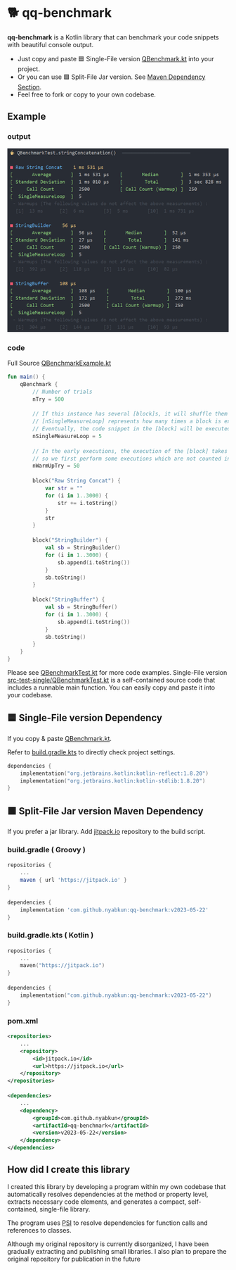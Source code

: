 # 🐕 qq-benchmark

**qq-benchmark** is a Kotlin library that can benchmark your code snippets with beautiful console output.
- Just copy and paste 🟦 Single-File version [QBenchmark.kt](src-single/QBenchmark.kt) into your project. 
- Or you can use 🟩 Split-File Jar version. See [Maven Dependency Section](#-split-file-jar-version-maven-dependency).
- Feel free to fork or copy to your own codebase.

## Example

### output
<p align="center">
    
</p>
<p align="center">
    <img src="img/result.png" width="886" alt="result.png">
</p>

### code

Full Source  [QBenchmarkExample.kt](src-example/QBenchmarkExample.kt)

```kotlin
fun main() {
    qBenchmark {
        // Number of trials
        nTry = 500

        // If this instance has several [block]s, it will shuffle them in randomized order and measure the time.
        // [nSingleMeasureLoop] represents how many times a block is executed in one measurement.
        // Eventually, the code snippet in the [block] will be executed [nSingleMeasureLoop] * [nTry] times.
        nSingleMeasureLoop = 5

        // In the early executions, the execution of the [block] takes more time,
        // so we first perform some executions which are not counted in the measurements.
        nWarmUpTry = 50

        block("Raw String Concat") {
            var str = ""
            for (i in 1..3000) {
                str += i.toString()
            }
            str
        }

        block("StringBuilder") {
            val sb = StringBuilder()
            for (i in 1..3000) {
                sb.append(i.toString())
            }
            sb.toString()
        }

        block("StringBuffer") {
            val sb = StringBuffer()
            for (i in 1..3000) {
                sb.append(i.toString())
            }
            sb.toString()
        }
    }
}
```

Please see [QBenchmarkTest.kt](src-test-split/nyab/util/QBenchmarkTest.kt) for more code examples.
Single-File version [src-test-single/QBenchmarkTest.kt](src-test-single/QBenchmarkTest.kt) is a self-contained source code that includes a runnable main function.
You can easily copy and paste it into your codebase.        

## 🟦 Single-File version Dependency

If you copy & paste [QBenchmark.kt](src-single/QBenchmark.kt).

Refer to [build.gradle.kts](build.gradle.kts) to directly check project settings.



```kotlin
dependencies {
    implementation("org.jetbrains.kotlin:kotlin-reflect:1.8.20")
    implementation("org.jetbrains.kotlin:kotlin-stdlib:1.8.20")
}
```

## 🟩 Split-File Jar version Maven Dependency

If you prefer a jar library. Add [jitpack.io](https://jitpack.io/#nyabkun/qq-benchmark) repository to the build script.

### build.gradle ( Groovy )
```groovy
repositories {
    ...
    maven { url 'https://jitpack.io' }
}

dependencies {
    implementation 'com.github.nyabkun:qq-benchmark:v2023-05-22'
}
```

### build.gradle.kts ( Kotlin )
```kotlin
repositories {
    ...
    maven("https://jitpack.io")
}

dependencies {
    implementation("com.github.nyabkun:qq-benchmark:v2023-05-22")
}
```

### pom.xml
```xml
<repositories>
    ...
    <repository>
        <id>jitpack.io</id>
        <url>https://jitpack.io</url>
    </repository>
</repositories>

<dependencies>
    ...
    <dependency>
        <groupId>com.github.nyabkun</groupId>
        <artifactId>qq-benchmark</artifactId>
        <version>v2023-05-22</version>
    </dependency>
</dependencies>
```

## How did I create this library

I created this library by developing a program within my own codebase that automatically resolves dependencies at the method or property level, extracts necessary code elements, and generates a compact, self-contained, single-file library.

The program uses [PSI](https://plugins.jetbrains.com/docs/intellij/psi.html) to resolve dependencies for function calls and references to classes.

Although my original repository is currently disorganized, I have been gradually extracting and publishing small libraries. I also plan to prepare the original repository for publication in the future

